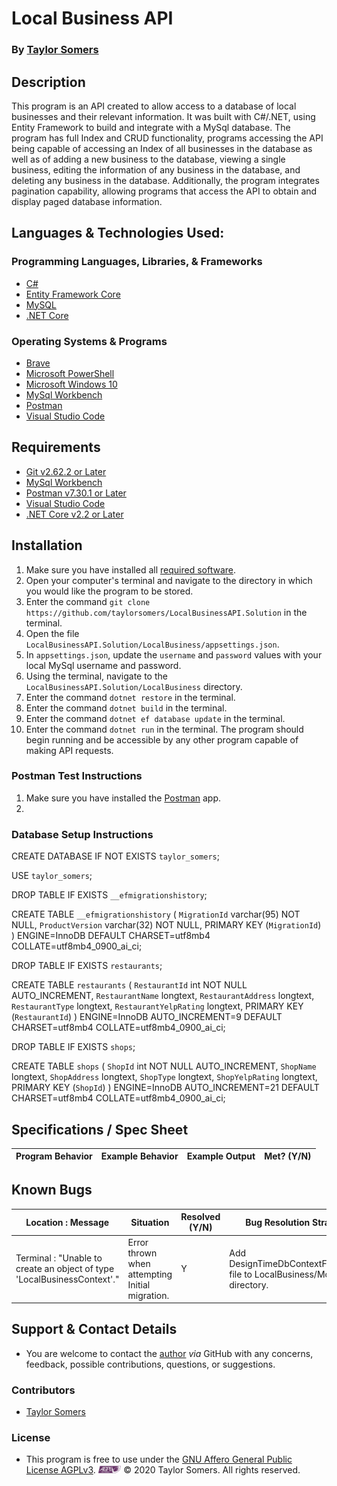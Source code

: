 # Local Business API

  ### By [Taylor Somers](https://github.com/taylorsomers/)


## Description

  This program is an API created to allow access to a database of local businesses and their relevant information. It was built with C#/.NET, using Entity Framework to build and integrate with a MySql database. The program has full Index and CRUD functionality, programs accessing the API being capable of accessing an Index of all businesses in the database as well as of adding a new business to the database, viewing a single business, editing the information of any business in the database, and deleting any business in the database. Additionally, the program integrates pagination capability, allowing programs that access the API to obtain and display paged database information.


## Languages & Technologies Used:

  ### Programming Languages, Libraries, & Frameworks
  * [C#](https://docs.microsoft.com/en-us/dotnet/csharp/)
  * [Entity Framework Core](https://docs.microsoft.com/en-us/ef/core/)
  * [MySQL](https://www.mysql.com/)
  * [.NET Core](https://dotnet.microsoft.com/download/dotnet-core/2.2)

  ### Operating Systems & Programs
  * [Brave](https://brave.com/)
  * [Microsoft PowerShell](https://docs.microsoft.com/en-us/powershell/)
  * [Microsoft Windows 10](https://www.microsoft.com/en-us/windows/get-windows-10)
  * [MySql Workbench](https://www.mysql.com/products/workbench/)
  * [Postman](https://www.postman.com/)
  * [Visual Studio Code](https://code.visualstudio.com/)


## Requirements
  * [Git v2.62.2 or Later](https://git-scm.com/downloads/)
  * [MySql Workbench](https://www.mysql.com/products/workbench/)
  * [Postman v7.30.1 or Later](https://www.postman.com/downloads/)
  * [Visual Studio Code](https://code.visualstudio.com/)
  * [.NET Core v2.2 or Later](https://dotnet.microsoft.com/download/dotnet-core/2.2)


## Installation

  1.  Make sure you have installed all <a href="#requirements">required software</a>.
  2.  Open your computer's terminal and navigate to the directory in which you would like the program to be stored.
  3.  Enter the command ```git clone https://github.com/taylorsomers/LocalBusinessAPI.Solution``` in the terminal.
  4.  Open the file ```LocalBusinessAPI.Solution/LocalBusiness/appsettings.json```.
  5.  In ```appsettings.json```, update the ```username``` and ```password``` values with your local MySql username and password.
  6.  Using the terminal, navigate to the ```LocalBusinessAPI.Solution/LocalBusiness``` directory.
  7.  Enter the command ```dotnet restore``` in the terminal.
  8.  Enter the command ```dotnet build``` in the terminal.
  9.  Enter the command ```dotnet ef database update``` in the terminal.
  10. Enter the command ```dotnet run``` in the terminal. The program should begin running and be accessible by any other program capable of making API requests.

### Postman Test Instructions

  1.  Make sure you have installed the [Postman](https://www.postman.com/downloads/) app.
  2.  

### Database Setup Instructions

  CREATE DATABASE  IF NOT EXISTS `taylor_somers`;

  USE `taylor_somers`;

  DROP TABLE IF EXISTS `__efmigrationshistory`;

  CREATE TABLE `__efmigrationshistory` (
    `MigrationId` varchar(95) NOT NULL,
    `ProductVersion` varchar(32) NOT NULL,
    PRIMARY KEY (`MigrationId`)
  ) ENGINE=InnoDB DEFAULT CHARSET=utf8mb4 COLLATE=utf8mb4_0900_ai_ci;

  DROP TABLE IF EXISTS `restaurants`;

  CREATE TABLE `restaurants` (
    `RestaurantId` int NOT NULL AUTO_INCREMENT,
    `RestaurantName` longtext,
    `RestaurantAddress` longtext,
    `RestaurantType` longtext,
    `RestaurantYelpRating` longtext,
    PRIMARY KEY (`RestaurantId`)
  ) ENGINE=InnoDB AUTO_INCREMENT=9 DEFAULT CHARSET=utf8mb4 COLLATE=utf8mb4_0900_ai_ci;

  DROP TABLE IF EXISTS `shops`;

  CREATE TABLE `shops` (
    `ShopId` int NOT NULL AUTO_INCREMENT,
    `ShopName` longtext,
    `ShopAddress` longtext,
    `ShopType` longtext,
    `ShopYelpRating` longtext,
    PRIMARY KEY (`ShopId`)
  ) ENGINE=InnoDB AUTO_INCREMENT=21 DEFAULT CHARSET=utf8mb4 COLLATE=utf8mb4_0900_ai_ci;


## Specifications / Spec Sheet

  | Program Behavior | Example Behavior | Example Output | Met? (Y/N) |
  | ----------- | ----------- | ----------- | ----------- |
  


## Known Bugs

| Location : Message |  Situation  | Resolved (Y/N) |  Bug Resolution Strategy |
| ----------- | ----------- | ----------- | ----------- |
| Terminal : "Unable to create an object of type 'LocalBusinessContext'." | Error thrown when attempting Initial migration. | Y | Add DesignTimeDbContextFactory.cs file to LocalBusiness/Models directory. |


## Support & Contact Details

  * You are welcome to contact the [author](https://github.com/taylorsomers/) *via* GitHub with any concerns, feedback, possible contributions, questions, or suggestions.


### Contributors

  * [Taylor Somers](https://github.com/taylorsomers/)


### License

  * This program is free to use under the [GNU Affero General Public License AGPLv3](https://www.gnu.org/licenses/agpl-3.0.html). <span><img height="12em" src="./assets/img/AGPLv3Logo.png"></span> © 2020 Taylor Somers. All rights reserved.